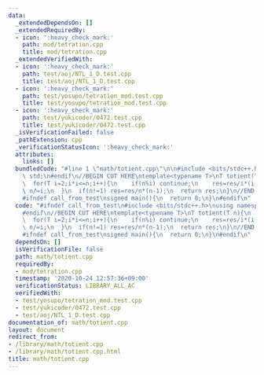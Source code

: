 ```yaml
---
data:
  _extendedDependsOn: []
  _extendedRequiredBy:
  - icon: ':heavy_check_mark:'
    path: mod/tetration.cpp
    title: mod/tetration.cpp
  _extendedVerifiedWith:
  - icon: ':heavy_check_mark:'
    path: test/aoj/NTL_1_D.test.cpp
    title: test/aoj/NTL_1_D.test.cpp
  - icon: ':heavy_check_mark:'
    path: test/yosupo/tetration_mod.test.cpp
    title: test/yosupo/tetration_mod.test.cpp
  - icon: ':heavy_check_mark:'
    path: test/yukicoder/0472.test.cpp
    title: test/yukicoder/0472.test.cpp
  _isVerificationFailed: false
  _pathExtension: cpp
  _verificationStatusIcon: ':heavy_check_mark:'
  attributes:
    links: []
  bundledCode: "#line 1 \"math/totient.cpp\"\n\n#include <bits/stdc++.h>\nusing namespace\
    \ std;\n#endif\n//BEGIN CUT HERE\ntemplate<typename T>\nT totient(T n){\n  T res=n;\n\
    \  for(T i=2;i*i<=n;i++){\n    if(n%i) continue;\n    res=res/i*(i-1);\n    while(n%i==0)\
    \ n/=i;\n  }\n  if(n!=1) res=res/n*(n-1);\n  return res;\n}\n//END CUT HERE\n\
    #ifndef call_from_test\nsigned main(){\n  return 0;\n}\n#endif\n"
  code: "#ifndef call_from_test\n#include <bits/stdc++.h>\nusing namespace std;\n\
    #endif\n//BEGIN CUT HERE\ntemplate<typename T>\nT totient(T n){\n  T res=n;\n\
    \  for(T i=2;i*i<=n;i++){\n    if(n%i) continue;\n    res=res/i*(i-1);\n    while(n%i==0)\
    \ n/=i;\n  }\n  if(n!=1) res=res/n*(n-1);\n  return res;\n}\n//END CUT HERE\n\
    #ifndef call_from_test\nsigned main(){\n  return 0;\n}\n#endif\n"
  dependsOn: []
  isVerificationFile: false
  path: math/totient.cpp
  requiredBy:
  - mod/tetration.cpp
  timestamp: '2020-10-24 12:57:36+09:00'
  verificationStatus: LIBRARY_ALL_AC
  verifiedWith:
  - test/yosupo/tetration_mod.test.cpp
  - test/yukicoder/0472.test.cpp
  - test/aoj/NTL_1_D.test.cpp
documentation_of: math/totient.cpp
layout: document
redirect_from:
- /library/math/totient.cpp
- /library/math/totient.cpp.html
title: math/totient.cpp
---
```

